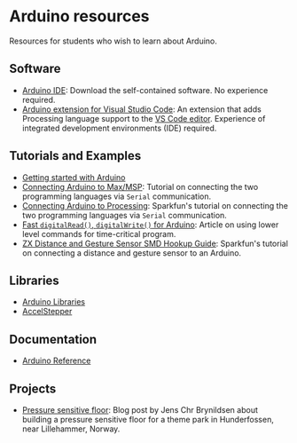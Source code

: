 # Arduino resources

Resources for students who wish to learn about Arduino.


## Software

- [Arduino IDE](https://www.arduino.cc/en/Main/Software): Download the self-contained software. No experience required.
- [Arduino extension for Visual Studio Code](https://marketplace.visualstudio.com/items?itemName=vsciot-vscode.vscode-arduino): An extension that adds Processing language support to the [VS Code editor](https://code.visualstudio.com/). Experience of integrated development environments (IDE) required.


## Tutorials and Examples

- [Getting started with Arduino](https://www.arduino.cc/en/Guide/HomePage)
- [Connecting Arduino to Max/MSP](http://slab.concordia.ca/2008/arduino/arduino-max/): Tutorial on connecting the two programming languages via `Serial` communication.
- [Connecting Arduino to Processing](https://learn.sparkfun.com/tutorials/connecting-arduino-to-processing): Sparkfun's tutorial on connecting the two programming languages via `Serial` communication.
- [Fast `digitalRead()`, `digitalWrite()` for Arduino](https://www.instructables.com/id/Fast-digitalRead-digitalWrite-for-Arduino/): Article on using lower level commands for time-critical program.
- [ZX Distance and Gesture Sensor SMD Hookup Guide](https://learn.sparkfun.com/tutorials/zx-distance-and-gesture-sensor-smd-hookup-guide): Sparkfun's tutorial on connecting a distance and gesture sensor to an Arduino.


## Libraries

- [Arduino Libraries](https://www.arduino.cc/en/Reference/Libraries)
- [AccelStepper](http://www.airspayce.com/mikem/arduino/AccelStepper/)


## Documentation

- [Arduino Reference](https://www.arduino.cc/reference/en/)


## Projects

- [Pressure sensitive floor](http://flashgamer.com/hardware/comments/project-pressure-sensitive-floor): Blog post by Jens Chr Brynildsen about building a pressure sensitive floor for a theme park in Hunderfossen, near Lillehammer, Norway.